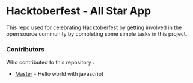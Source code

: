 # Hacktoberfest - All Star App

This repo used for celebrating Hacktoberfest by getting involved in the open source community by completing some simple tasks in this project.

### Contributors
Who contributed to this repository :
* [Master] - Hello world with javascript

  [Master]: <https://github.com/geekbim/All-Star-App>
